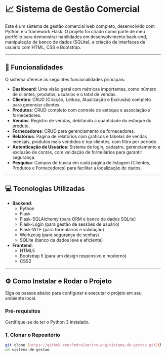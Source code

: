 # 📈 Sistema de Gestão Comercial

Este é um sistema de gestão comercial web completo, desenvolvido com Python e o framework Flask. O projeto foi criado como parte de meu portfólio para demonstrar habilidades em desenvolvimento back-end, manipulação de banco de dados (SQLite), e criação de interfaces de usuário com HTML, CSS e Bootstrap.

---

## 🚀 Funcionalidades

O sistema oferece as seguintes funcionalidades principais:

- **Dashboard**: Uma visão geral com métricas importantes, como número de clientes, produtos, usuários e o total de vendas.
- **Clientes**: CRUD (Criação, Leitura, Atualização e Exclusão) completo para gerenciar clientes.
- **Produtos**: CRUD completo com controle de estoque e associação a fornecedores.
- **Vendas**: Registro de vendas, debitando a quantidade do estoque do produto.
- **Fornecedores**: CRUD para gerenciamento de fornecedores.
- **Relatórios**: Página de relatórios com gráficos e tabelas de vendas mensais, produtos mais vendidos e top clientes, com filtro por período.
- **Autenticação de Usuários**: Sistema de login, cadastro, gerenciamento e exclusão de contas, com validação de formulários para garantir segurança.
- **Pesquisa**: Campos de busca em cada página de listagem (Clientes, Produtos e Fornecedores) para facilitar a localização de dados.

---

## 💻 Tecnologias Utilizadas

- **Backend**:
  - Python
  - Flask
  - Flask-SQLAlchemy (para ORM e banco de dados SQLite)
  - Flask-Login (para gestão de sessões de usuário)
  - Flask-WTF (para formulários e validação)
  - Werkzeug (para segurança de senhas)
  - SQLite (banco de dados leve e eficiente)
- **Frontend**:
  - HTML5
  - Bootstrap 5 (para um design responsivo e moderno)
  - CSS3

---

## ⚙️ Como Instalar e Rodar o Projeto

Siga os passos abaixo para configurar e executar o projeto em seu ambiente local.

### Pré-requisitos
Certifique-se de ter o Python 3 instalado.

### 1. Clonar o Repositório
```bash
git clone [https://github.com/PedroGuerino-eng/sistema-de-gestao.git](https://github.com/PedroGuerino-eng/sistema-de-gestao.git)
cd sistema-de-gestao
